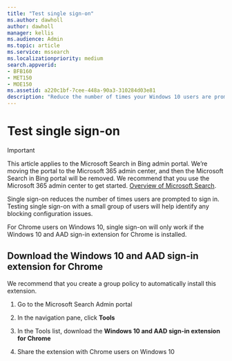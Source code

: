 ```yaml
---
title: "Test single sign-on"
ms.author: dawholl
author: dawholl
manager: kellis
ms.audience: Admin
ms.topic: article
ms.service: mssearch
ms.localizationpriority: medium
search.appverid:
- BFB160
- MET150
- MOE150
ms.assetid: a220c1bf-7cee-448a-90a3-310284d03e81
description: "Reduce the number of times your Windows 10 users are prompted to sign in to Microsoft Search and Office 365"
---
```


# Test single sign-on

> [!IMPORTANT]
> This article applies to the Microsoft Search in Bing admin portal. We’re moving the portal to the Microsoft 365 admin center, and then the Microsoft Search in Bing portal will be removed. We recommend that you use the Microsoft 365 admin center to get started. [Overview of Microsoft Search](overview-microsoft-search.md).
    
Single sign-on reduces the number of times users are prompted to sign in. Testing single sign-on with a small group of users will help identify any blocking configuration issues. 
  
For Chrome users on Windows 10, single sign-on will only work if the Windows 10 and AAD sign-in extension for Chrome is installed. 
  
## Download the Windows 10 and AAD sign-in extension for Chrome

We recommend that you create a group policy to automatically install this extension.
  
1. Go to the Microsoft Search Admin portal
    
2. In the navigation pane, click **Tools**
    
3. In the Tools list, download the **Windows 10 and AAD sign-in extension for Chrome**
    
4. Share the extension with Chrome users on Windows 10

  

